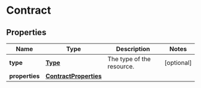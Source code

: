 

# Contract

## Properties

| Name | Type | Description | Notes |
| ------------ | ------------- | ------------- | ------------- |
| **type** | [**Type**](Type.md) | The type of the resource. |  [optional] |
| **properties** | [**ContractProperties**](ContractProperties.md) |  |  |


